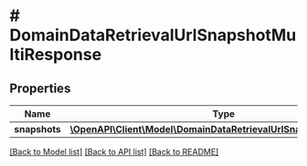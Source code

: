 # # DomainDataRetrievalUrlSnapshotMultiResponse

## Properties

Name | Type | Description | Notes
------------ | ------------- | ------------- | -------------
**snapshots** | [**\OpenAPI\Client\Model\DomainDataRetrievalUrlSnapshotResponse[]**](DomainDataRetrievalUrlSnapshotResponse.md) |  |

[[Back to Model list]](../../README.md#models) [[Back to API list]](../../README.md#endpoints) [[Back to README]](../../README.md)
